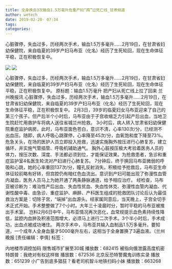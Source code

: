 ```yaml
---
title: 全身换血3次输血1.5万毫升危重产妇“跨”过死亡线_甘肃频道
author: wetech
date: 2019-02-20- 07:34
tags: 
categories: 
---
```

心脏骤停，失血过多，历经两次手术，输血1.5万多毫升……2月19日，在甘肃省妇幼保健院，来自临夏的39岁产妇马布亚（化名）经历了生死轮回，现在生命体征平稳，正在积极恢复中。
<!-- more -->
                
<img align="center" border="0" src="http://p2.ifengimg.com/fck/2019_08/71dfc9ea7f47ee2_w400_h296.jpg" />
                
<img align="center" border="0" src="http://p2.ifengimg.com/a/2016/0810/204c433878d5cf9size1_w16_h16.png" />
                
            
心脏骤停，失血过多，历经两次手术，输血1.5万多毫升……2月19日，在甘肃省妇幼保健院，来自临夏的39岁产妇马布亚（化名）经历了生死轮回，现在生命体征平稳，正在积极恢复中。
原标题：输血1.5万毫升 把产妇从死亡线上拉了回来
兰州晚报讯 心脏骤停，失血过多，历经两次手术，输血1.5万多毫升……2月19日，在甘肃省妇幼保健院，来自临夏的39岁产妇马布亚（化名）经历了生死轮回，现在生命体征平稳，正在积极恢复中。
2月3日，39岁的临夏妇女马布亚迎来了自己的第三个孩子。但产后半个小时后，马布亚由于子宫收缩乏力引起产后出血，当地卫生院赶忙用救护车将病人送往省城兰州抢救。
3小时后，病人转入甘肃省妇幼保健院重症监护病房。此时，马布亚面色苍白，意识不清，心率130次/分，已经测不出血压。随即，病人呼吸心跳骤停，心率降至45次/分，血氧饱和度下降至73%。
危急关头，在场的医护人员立即投入抢救，迅速实施胸外按压进行心肺复苏，建立循环，并实施气管插管、呼吸机辅助通气。
胸外心脏按压极大考验着医务人员的体力，按压次数、深度、手法都必须到位，才能保证效果。为抢救患者，急诊和重症监护室4名医生轮流对产妇进行心肺复苏。
7分钟后，终于换回马布亚微弱的呼吸和心跳，她的心率重回137次/分，瞳孔反射消失。积极给予抢救后，马布亚生命体征较前略有好转，但宫腔仍有暗红色血流出。意识到产妇可能出现了弥漫性血管内凝血，医务人员马上为她开通了两条静脉通道，给予相应治疗。
经检查，马布亚被诊断为：难治性产后出血、失血性贫血、失血性休克、弥漫性血管内凝血、代谢性酸中毒、由急诊、重症监护、麻醉、产科医生组成的抢救团队讨论后认为最佳救治方案是：切除子宫，“端掉”出血源头。经家属同意后，当天晚上，子宫全切手术正式开始。手术整整做了7个小时。大年三十凌晨时分，暂时平稳的马布亚被推出手术室。
岂料2月6日中午，马布亚情况再次恶化，血常规提示血色素持续性降低，盆腔内血肿及积液范围增大，必须马上进行二次手术。3个半小时后，手术成功，出血点被成功堵住。
两次手术中，马布亚共输入血制品1.5万多毫升。要知道，一个成年人全身血量才5000毫升左右，这相当于全身置换了3遍血液。（兰州晚报
[责任编辑：李倩]
标签：
 
 
 
 
             
内地楼市调控加码 限售城市扩展至30城
播放数：682415
被指向俄泄露高度机密 特朗普：我绝对有权这样做
播放数：672536
北京反恐特警魔鬼训练实录
播放数：651239
小广告到底多猖狂？看老司机智斗地铁扫码小妹
播放数：663268
